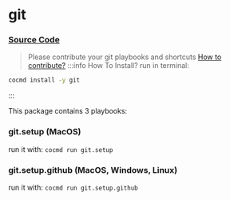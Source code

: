 # git
### [ Source Code ](https://github.com/cocmd/hub/tree/master/packages/git)
> Please contribute your git playbooks and shortcuts
> [How to contribute?](https://cocmd.org/docs/contributing)
:::info How To Install?
run in terminal:
```bash
cocmd install -y git
```
:::


This package contains 3 playbooks:

### git.setup (MacOS)

run it with: `cocmd run git.setup`

### git.setup.github (MacOS, Windows, Linux)

run it with: `cocmd run git.setup.github`




